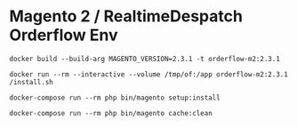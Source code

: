# Magento 2 / RealtimeDespatch Orderflow Env


```
docker build --build-arg MAGENTO_VERSION=2.3.1 -t orderflow-m2:2.3.1
```

```
docker run --rm --interactive --volume /tmp/of:/app orderflow-m2:2.3.1 /install.sh
```

```
docker-compose run --rm php bin/magento setup:install
```

```
docker-compose run --rm php bin/magento cache:clean
```